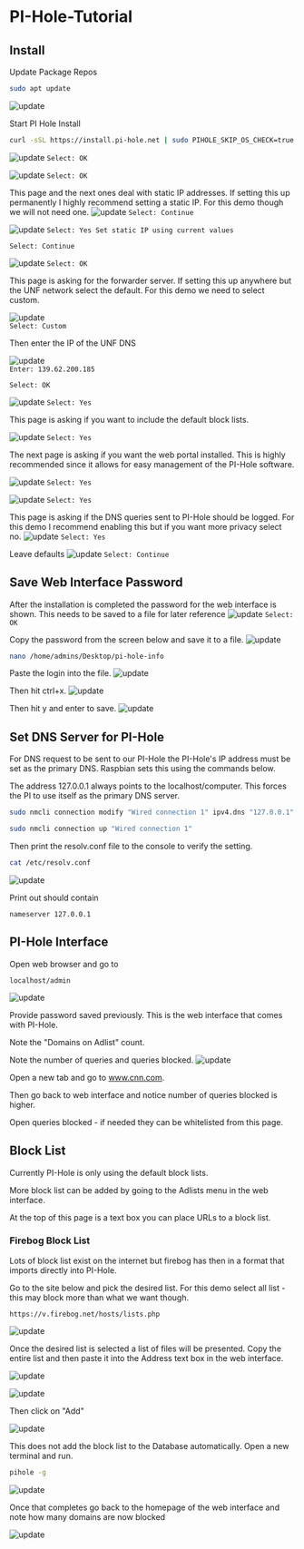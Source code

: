 # PI-Hole-Tutorial
## Install
Update Package Repos

```bash
sudo apt update
```
![update](https://raw.githubusercontent.com/rlentz1236/PI-Hole-Tutorial/main/Capture1.PNG "sudo apt update sample output")

Start PI Hole Install

```bash
curl -sSL https://install.pi-hole.net | sudo PIHOLE_SKIP_OS_CHECK=true bash
```
![update](https://raw.githubusercontent.com/rlentz1236/PI-Hole-Tutorial/main/Capture2.PNG "PI-Hole Install")
`Select: OK`

![update](https://raw.githubusercontent.com/rlentz1236/PI-Hole-Tutorial/main/Capture3.PNG "PI-Hole Install")
`Select: OK`

This page and the next ones deal with static IP addresses. If setting this up permanently I highly recommend setting a static IP. For this demo though we will not need one.
![update](https://raw.githubusercontent.com/rlentz1236/PI-Hole-Tutorial/main/Capture4.PNG "PI-Hole Install")
`Select: Continue`

![update](https://raw.githubusercontent.com/rlentz1236/PI-Hole-Tutorial/main/Capture5.PNG "PI-Hole Install")
`Select: Yes Set static IP using current values`

`Select: Continue` 

![update](https://raw.githubusercontent.com/rlentz1236/PI-Hole-Tutorial/main/Capture6.PNG "PI-Hole Install")
`Select: OK`
 
This page is asking for the forwarder server. If setting this up anywhere but the UNF network select the default. For this demo we need to select custom.

![update](https://raw.githubusercontent.com/rlentz1236/PI-Hole-Tutorial/main/Capture7.PNG "PI-Hole Install")	
`Select: Custom`

Then enter the IP of the UNF DNS

![update](https://raw.githubusercontent.com/rlentz1236/PI-Hole-Tutorial/main/Capture8.PNG "PI-Hole Install")		
`Enter: 139.62.200.185`

`Select: OK`

![update](https://raw.githubusercontent.com/rlentz1236/PI-Hole-Tutorial/main/Capture9.PNG "PI-Hole Install")
`Select: Yes`

This page is asking if you want to include the default block lists.

![update](https://raw.githubusercontent.com/rlentz1236/PI-Hole-Tutorial/main/Capture10.PNG "PI-Hole Install")
`Select: Yes`

The next page is asking if you want the web portal installed. This is highly recommended since it allows for easy management of the PI-Hole software.

![update](https://raw.githubusercontent.com/rlentz1236/PI-Hole-Tutorial/main/Capture11.PNG "PI-Hole Install")
`Select: Yes`

![update](https://raw.githubusercontent.com/rlentz1236/PI-Hole-Tutorial/main/Capture12.PNG "PI-Hole Install")
`Select: Yes`

This page is asking if the DNS queries sent to PI-Hole should be logged. For this demo I recommend enabling this but if you want more privacy select no.
![update](https://raw.githubusercontent.com/rlentz1236/PI-Hole-Tutorial/main/Capture13.PNG "PI-Hole Install")
`Select: Yes`

Leave defaults
![update](https://raw.githubusercontent.com/rlentz1236/PI-Hole-Tutorial/main/Capture14.PNG "PI-Hole Install")
 `Select: Continue`

## Save Web Interface Password
After the installation is completed the password for the web interface is shown. This needs to be saved to a file for later reference
![update](https://raw.githubusercontent.com/rlentz1236/PI-Hole-Tutorial/main/Capture15.PNG "PI-Hole Password")
`Select: OK`

Copy the password from the screen below and save it to a file.
![update](https://raw.githubusercontent.com/rlentz1236/PI-Hole-Tutorial/main/Capture16.PNG "PI-Hole Password")
```bash
nano /home/admins/Desktop/pi-hole-info
```

Paste the login into the file. 
![update](https://raw.githubusercontent.com/rlentz1236/PI-Hole-Tutorial/main/Capture17.PNG "PI-Hole Password")

Then hit ctrl+x. 
![update](https://raw.githubusercontent.com/rlentz1236/PI-Hole-Tutorial/main/Capture18.PNG "PI-Hole Password")

Then hit y and enter to save.
![update](https://raw.githubusercontent.com/rlentz1236/PI-Hole-Tutorial/main/Capture19.PNG "PI-Hole Password")

## Set DNS Server for PI-Hole
For DNS request to be sent to our PI-Hole the PI-Hole's IP address must be set as the primary DNS. Raspbian sets this using the commands below.

The address 127.0.0.1 always points to the localhost/computer. This forces the PI to use itself as the primary DNS server.

```bash
sudo nmcli connection modify "Wired connection 1" ipv4.dns "127.0.0.1"
```

```bash
sudo nmcli connection up "Wired connection 1"
```

Then print the resolv.conf file to the console to verify the setting.

```bash
cat /etc/resolv.conf
```
![update](https://raw.githubusercontent.com/rlentz1236/PI-Hole-Tutorial/main/Capture21.PNG "PI-Hole DNS")

Print out should contain

`nameserver 127.0.0.1`

## PI-Hole Interface
Open web browser and go to

`localhost/admin`

![update](https://raw.githubusercontent.com/rlentz1236/PI-Hole-Tutorial/main/Capture22.PNG "PI-Hole Interface")

Provide password saved previously. 
This is the web interface that comes with PI-Hole.

Note the "Domains on Adlist" count.

Note the number of queries and queries blocked.
![update](https://raw.githubusercontent.com/rlentz1236/PI-Hole-Tutorial/main/Capture23.PNG "PI-Hole Interface")

Open a new tab and go to www.cnn.com.

Then go back to web interface and notice number of queries blocked is higher.

Open queries blocked - if needed they can be whitelisted from this page.

## Block List
Currently PI-Hole is only using the default block lists.

More block list can be added by going to the Adlists menu in the web interface.

At the top of this page is a text box you can place URLs to a block list.

### Firebog Block List
Lots of block list exist on the internet but firebog has then in a format that imports directly into PI-Hole.

Go to the site below and pick the desired list. For this demo select all list - this may block more than what we want though.

`https://v.firebog.net/hosts/lists.php`

![update](https://raw.githubusercontent.com/rlentz1236/PI-Hole-Tutorial/main/Capture24.PNG "PI-Hole")


Once the desired list is selected a list of files will be presented. Copy the entire list and then paste it into the Address text box in the web interface.

![update](https://raw.githubusercontent.com/rlentz1236/PI-Hole-Tutorial/main/Capture25.PNG "PI-Hole")

![update](https://raw.githubusercontent.com/rlentz1236/PI-Hole-Tutorial/main/Capture26.PNG "PI-Hole")

Then click on "Add"

![update](https://raw.githubusercontent.com/rlentz1236/PI-Hole-Tutorial/main/Capture27.PNG "PI-Hole")

This does not add the block list to the Database automatically. Open a new terminal and run.

```bash
pihole -g
```

![update](https://raw.githubusercontent.com/rlentz1236/PI-Hole-Tutorial/main/Capture28.PNG "PI-Hole")

Once that completes go back to the homepage of the web interface and note how many domains are now blocked

![update](https://raw.githubusercontent.com/rlentz1236/PI-Hole-Tutorial/main/Capture29.PNG "PI-Hole")


